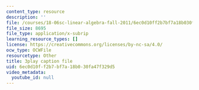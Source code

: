 ```yaml
---
content_type: resource
description: ''
file: /courses/18-06sc-linear-algebra-fall-2011/6ec0d10ff2b7bf7a18b030fa47f329d5_t-n4a18AW08.srt
file_size: 8695
file_type: application/x-subrip
learning_resource_types: []
license: https://creativecommons.org/licenses/by-nc-sa/4.0/
ocw_type: OCWFile
resourcetype: Other
title: 3play caption file
uid: 6ec0d10f-f2b7-bf7a-18b0-30fa47f329d5
video_metadata:
  youtube_id: null
---
```

